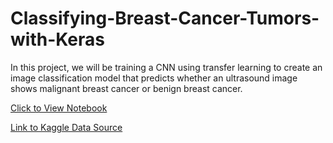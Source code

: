 # Classifying-Breast-Cancer-Tumors-with-Keras

In this project, we will be training a CNN using transfer learning to create an image classification model that predicts whether an ultrasound image shows malignant breast cancer or benign breast cancer.

[Click to View Notebook](https://nbviewer.org/github/danplotkin/Classifying-Breast-Cancer-Tumors-with-Keras2/blob/main/Breast-Cancer-Ultrasound-Image-Classification-CNN_nb.ipynb)

[Link to Kaggle Data Source](https://www.kaggle.com/datasets/vuppalaadithyasairam/ultrasound-breast-images-for-breast-cancer)
